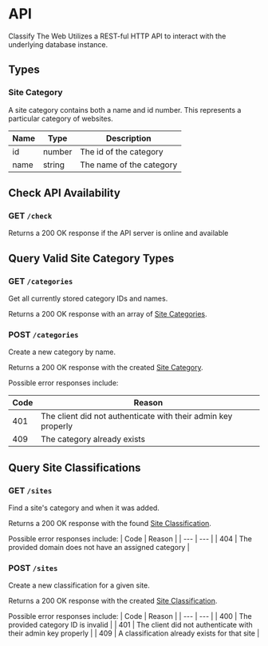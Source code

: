 # API

Classify The Web Utilizes a REST-ful HTTP API to interact with the underlying database instance.

## Types

### Site Category

A site category contains both a name and id number. This represents a particular category of websites.

| Name | Type | Description |
| --- | --- | --- |
| id | number | The id of the category |
| name | string | The name of the category |

## Check API Availability

### GET `/check`

Returns a 200 OK response if the API server is online and available

## Query Valid Site Category Types

### GET `/categories`

Get all currently stored category IDs and names.

Returns a 200 OK response with an array of [Site Categories](#site-category).

### POST `/categories`

Create a new category by name.

Returns a 200 OK response with the created [Site Category](#site-category).

Possible error responses include:

| Code | Reason |
| --- | --- |
| 401 | The client did not authenticate with their admin key properly |
| 409 | The category already exists |

## Query Site Classifications

### GET `/sites`

Find a site's category and when it was added.

Returns a 200 OK response with the found [Site Classification](#site-classification).

Possible error responses include:
| Code | Reason |
| --- | --- |
| 404 | The provided domain does not have an assigned category |

### POST `/sites`

Create a new classification for a given site.

Returns a 200 OK response with the created [Site Classification](#site-classification).

Possible error responses include:
| Code | Reason |
| --- | --- |
| 400 | The provided category ID is invalid |
| 401 | The client did not authenticate with their admin key properly |
| 409 | A classification already exists for that site |
